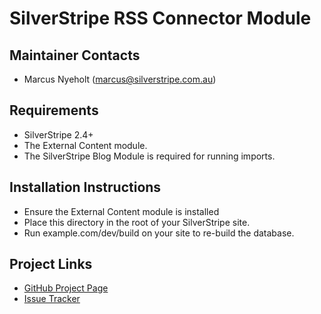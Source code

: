 # SilverStripe RSS Connector Module

## Maintainer Contacts
*  Marcus Nyeholt (<marcus@silverstripe.com.au>)

## Requirements
*  SilverStripe 2.4+
*  The External Content module.
*  The SilverStripe Blog Module is required for running imports.

## Installation Instructions
*  Ensure the External Content module is installed
*  Place this directory in the root of your SilverStripe site.
*  Run example.com/dev/build on your site to re-build the database.

## Project Links
*  [GitHub Project Page](https://github.com/ajshort/silverstripe-rssconnector)
*  [Issue Tracker](https://github.com/ajshort/silverstripe-rssconnector/issues)
